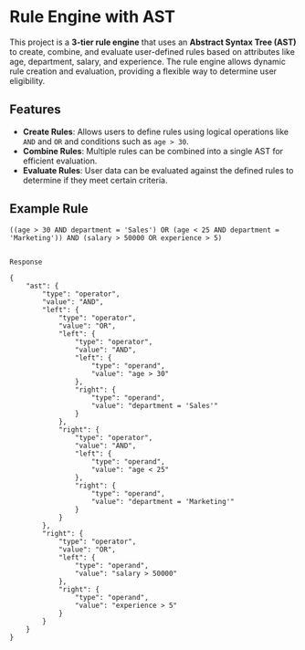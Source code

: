 # Rule Engine with AST

This project is a **3-tier rule engine** that uses an **Abstract Syntax Tree (AST)** to create, combine, and evaluate user-defined rules based on attributes like age, department, salary, and experience. The rule engine allows dynamic rule creation and evaluation, providing a flexible way to determine user eligibility.

## Features

- **Create Rules**: Allows users to define rules using logical operations like `AND` and `OR` and conditions such as `age > 30`.
- **Combine Rules**: Multiple rules can be combined into a single AST for efficient evaluation.
- **Evaluate Rules**: User data can be evaluated against the defined rules to determine if they meet certain criteria.

## Example Rule

```plaintext
((age > 30 AND department = 'Sales') OR (age < 25 AND department = 'Marketing')) AND (salary > 50000 OR experience > 5)


Response

{
    "ast": {
        "type": "operator",
        "value": "AND",
        "left": {
            "type": "operator",
            "value": "OR",
            "left": {
                "type": "operator",
                "value": "AND",
                "left": {
                    "type": "operand",
                    "value": "age > 30"
                },
                "right": {
                    "type": "operand",
                    "value": "department = 'Sales'"
                }
            },
            "right": {
                "type": "operator",
                "value": "AND",
                "left": {
                    "type": "operand",
                    "value": "age < 25"
                },
                "right": {
                    "type": "operand",
                    "value": "department = 'Marketing'"
                }
            }
        },
        "right": {
            "type": "operator",
            "value": "OR",
            "left": {
                "type": "operand",
                "value": "salary > 50000"
            },
            "right": {
                "type": "operand",
                "value": "experience > 5"
            }
        }
    }
}

